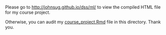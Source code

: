 
Please go to http://johnsug.github.io/dss/ml/ to view the compiled HTML file for my course project. 

Otherwise, you can audit my [course_project.Rmd](https://github.com/johnsug/dss/blob/master/08_machine_learning/course_project.Rmd) file in this directory. Thank you.
